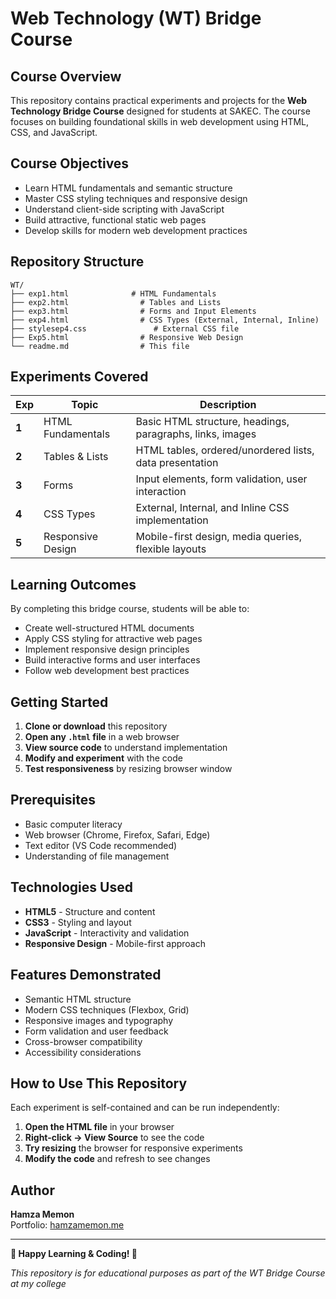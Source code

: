 # Web Technology (WT) Bridge Course


## Course Overview

This repository contains practical experiments and projects for the **Web Technology Bridge Course** designed for students at SAKEC. The course focuses on building foundational skills in web development using HTML, CSS, and JavaScript.

## Course Objectives

- Learn HTML fundamentals and semantic structure
- Master CSS styling techniques and responsive design
- Understand client-side scripting with JavaScript
- Build attractive, functional static web pages
- Develop skills for modern web development practices

## Repository Structure

```
WT/
├── exp1.html              # HTML Fundamentals
├── exp2.html                # Tables and Lists
├── exp3.html                # Forms and Input Elements
├── exp4.html                # CSS Types (External, Internal, Inline)
├── stylesep4.css               # External CSS file
├── Exp5.html                # Responsive Web Design
└── readme.md                # This file
```

## Experiments Covered

| Exp | Topic | Description |
|-----|-------|-------------|
| **1** | HTML Fundamentals | Basic HTML structure, headings, paragraphs, links, images |
| **2** | Tables & Lists | HTML tables, ordered/unordered lists, data presentation |
| **3** | Forms | Input elements, form validation, user interaction |
| **4** | CSS Types | External, Internal, and Inline CSS implementation |
| **5** | Responsive Design | Mobile-first design, media queries, flexible layouts |

## Learning Outcomes

By completing this bridge course, students will be able to:

- Create well-structured HTML documents
- Apply CSS styling for attractive web pages
- Implement responsive design principles
- Build interactive forms and user interfaces
- Follow web development best practices

## Getting Started

1. **Clone or download** this repository
2. **Open any `.html` file** in a web browser
3. **View source code** to understand implementation
4. **Modify and experiment** with the code
5. **Test responsiveness** by resizing browser window

## Prerequisites

- Basic computer literacy
- Web browser (Chrome, Firefox, Safari, Edge)
- Text editor (VS Code recommended)
- Understanding of file management

## Technologies Used

- **HTML5** - Structure and content
- **CSS3** - Styling and layout  
- **JavaScript** - Interactivity and validation
- **Responsive Design** - Mobile-first approach

## Features Demonstrated

- Semantic HTML structure
- Modern CSS techniques (Flexbox, Grid)
- Responsive images and typography
- Form validation and user feedback
- Cross-browser compatibility
- Accessibility considerations

## How to Use This Repository

Each experiment is self-contained and can be run independently:

1. **Open the HTML file** in your browser
2. **Right-click → View Source** to see the code
3. **Try resizing** the browser for responsive experiments
4. **Modify the code** and refresh to see changes


## Author

**Hamza Memon**  
Portfolio: [hamzamemon.me](https://hamzamemon.me)  

---


**🌟 Happy Learning & Coding! 🌟**

*This repository is for educational purposes as part of the WT Bridge Course at my college*
